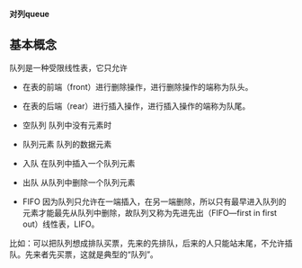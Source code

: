 #### 对列queue


## 基本概念

队列是一种受限线性表，它只允许
- 在表的前端（front）进行删除操作，进行删除操作的端称为队头。
- 在表的后端（rear）进行插入操作，进行插入操作的端称为队尾。


- 空队列 
队列中没有元素时

- 队列元素
队列的数据元素

- 入队
在队列中插入一个队列元素

- 出队
从队列中删除一个队列元素

- FIFO
因为队列只允许在一端插入，在另一端删除，所以只有最早进入队列的元素才能最先从队列中删除，故队列又称为先进先出（FIFO—first in first out）线性表，LIFO。


比如：可以把队列想成排队买票，先来的先排队，后来的人只能站末尾，不允许插队。先来者先买票，这就是典型的“队列”。
